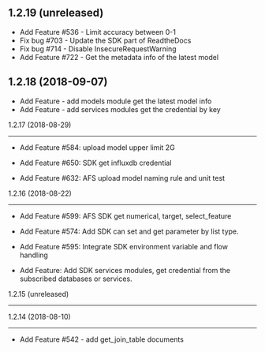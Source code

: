 1.2.19 (unreleased)
-------------------

- Add Feature #536 - Limit accuracy between 0-1
- Fix bug #703 - Update the SDK part of ReadtheDocs
- Fix bug #714 - Disable InsecureRequestWarning
- Add Feature #722 - Get the metadata info of the latest model
​

1.2.18 (2018-09-07)
-------------------

- Add Feature - add models module get the latest model info
- Add Feature - add services modules get the credential by key



1.2.17 (2018-08-29)


-------------------

- Add Feature #584: upload model upper limit 2G

- Add Feature #650: SDK get influxdb credential 

- Add Feature #632: AFS upload model naming rule and unit test


1.2.16 (2018-08-22)

-------------------


- Add Feature #599: AFS SDK get numerical, target, select_feature

- Add Feature #574: Add SDK can set and get parameter by list type.

- Add Feature #595: Integrate SDK environment variable and flow handling

- Add Feature: Add SDK services modules, get credential from the subscribed databases or services.

1.2.15 (unreleased)

-------------------

1.2.14 (2018-08-10)

-------------------

- Add Feature #542 - add get_join_table documents
